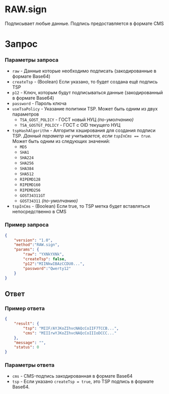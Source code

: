 # RAW.sign

Подписывает любые данные. Подпись предоставляется в формате CMS

# Запрос

### Параметры запроса

- `raw` - Данные которые необходимо подписать (закодированные в формате Base64)
- `createTsp` - (Boolean) Если указано, то будет создана ещё подпись TSP
- `p12` - Ключ, которым будут подписываться данные (закодированный в формате Base64)
- `password` - Пароль ключа
- `useTsaPolicy` - Указание политики TSP. Может быть одним из двух параметров
    - `TSA_GOST_POLICY` - ГОСТ новый НУЦ *(по-умолчанию)*
    - `TSA_GOSTGT_POLICY` - ГОСТ с OID текущего НУЦ
- `tspHashAlgorithm` - Алгоритм хэширования для создания подписи TSP. *Данный параметр не учитывается, если `tspInCms == true`.* Может быть одним из следующих значений:
    - `MD5`
    - `SHA1`
    - `SHA224`
    - `SHA256`
    - `SHA384`
    - `SHA512`
    - `RIPEMD128`
    - `RIPEMD160`
    - `RIPEMD256`
    - `GOST34311GT`
    - `GOST34311` *(по-умолчанию)*
- `tspInCms` - (Boolean) Если true, то TSP метка будет вставляться непосредственно в CMS

### Пример запроса

```json
{
	"version": "1.0",
	"method":"RAW.sign",
	"params": {
		"raw": "YXNkYXNk",
		"createTsp": false,
		"p12":"MIINkwIBAzCCDU0...",
		"password":"Qwerty12"
	}
}
```

## Ответ

### Пример ответа

```json
{
    "result": {
        "tsp": "MIIF/AYJKoZIhvcNAQcCoIIF7TCCB...",
        "cms": "MIIIrwYJKoZIhvcNAQcCoIIIoDCCC..."
    },
    "message": "",
    "status": 0
}
```


### Параметры ответа

- `cms` - CMS-подпись закодированная в формате Base64
- `tsp` - Если указано `createTsp = true`, это TSP подпись в формате Base64.

